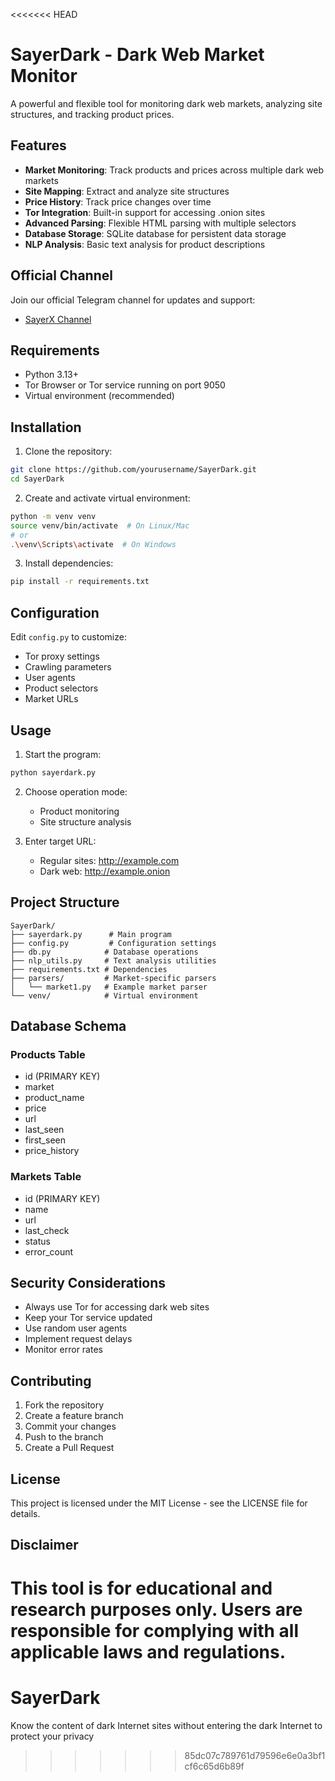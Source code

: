 <<<<<<< HEAD
# SayerDark - Dark Web Market Monitor

A powerful and flexible tool for monitoring dark web markets, analyzing site structures, and tracking product prices.

## Features

- **Market Monitoring**: Track products and prices across multiple dark web markets
- **Site Mapping**: Extract and analyze site structures
- **Price History**: Track price changes over time
- **Tor Integration**: Built-in support for accessing .onion sites
- **Advanced Parsing**: Flexible HTML parsing with multiple selectors
- **Database Storage**: SQLite database for persistent data storage
- **NLP Analysis**: Basic text analysis for product descriptions

## Official Channel

Join our official Telegram channel for updates and support:
- [SayerX Channel](https://t.me/+J_4BNHpp0X9hODM0)

## Requirements

- Python 3.13+
- Tor Browser or Tor service running on port 9050
- Virtual environment (recommended)

## Installation

1. Clone the repository:
```bash
git clone https://github.com/yourusername/SayerDark.git
cd SayerDark
```

2. Create and activate virtual environment:
```bash
python -m venv venv
source venv/bin/activate  # On Linux/Mac
# or
.\venv\Scripts\activate  # On Windows
```

3. Install dependencies:
```bash
pip install -r requirements.txt
```

## Configuration

Edit `config.py` to customize:
- Tor proxy settings
- Crawling parameters
- User agents
- Product selectors
- Market URLs

## Usage

1. Start the program:
```bash
python sayerdark.py
```

2. Choose operation mode:
   - Product monitoring
   - Site structure analysis

3. Enter target URL:
   - Regular sites: http://example.com
   - Dark web: http://example.onion

## Project Structure

```
SayerDark/
├── sayerdark.py      # Main program
├── config.py         # Configuration settings
├── db.py            # Database operations
├── nlp_utils.py     # Text analysis utilities
├── requirements.txt # Dependencies
├── parsers/         # Market-specific parsers
│   └── market1.py   # Example market parser
└── venv/            # Virtual environment
```

## Database Schema

### Products Table
- id (PRIMARY KEY)
- market
- product_name
- price
- url
- last_seen
- first_seen
- price_history

### Markets Table
- id (PRIMARY KEY)
- name
- url
- last_check
- status
- error_count

## Security Considerations

- Always use Tor for accessing dark web sites
- Keep your Tor service updated
- Use random user agents
- Implement request delays
- Monitor error rates

## Contributing

1. Fork the repository
2. Create a feature branch
3. Commit your changes
4. Push to the branch
5. Create a Pull Request

## License

This project is licensed under the MIT License - see the LICENSE file for details.

## Disclaimer

This tool is for educational and research purposes only. Users are responsible for complying with all applicable laws and regulations.
=======
# SayerDark
Know the content of dark Internet sites without entering the dark Internet to protect your privacy
>>>>>>> 85dc07c789761d79596e6e0a3bf1cf6c65d6b89f
